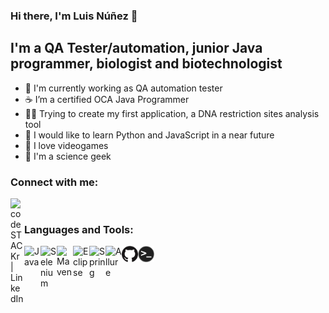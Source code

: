 ### Hi there, I'm Luis Núñez :wave:

## I'm a QA Tester/automation, junior Java programmer, biologist and biotechnologist
- :robot: I'm currently working as QA automation tester 
- :coffee: I’m a certified OCA Java Programmer
- :man_technologist: Trying to create my first application, a DNA restriction sites analysis tool
- :snake: I would like to learn Python and JavaScript in a near future
- :space_invader: I love videogames
- :microscope: I'm a science geek

### Connect with me:

[<img align="left" alt="codeSTACKr | LinkedIn" width="22px" src="https://cdn.jsdelivr.net/npm/simple-icons@v3/icons/linkedin.svg" />][linkedin]

<br />

### Languages and Tools:


<img align="left" alt="Java" width="26px" src="https://cdn.worldvectorlogo.com/logos/java.svg" />
<img align="left" alt="Selenium" width="26px" src="https://avatars0.githubusercontent.com/u/983927?s=200&v=4" /> 
<img align="left" alt="Maven" width="26px" src="https://benjagarrido.com/wp-content/uploads/2015/08/apache_maven.png" /> 
<img align="left" alt="Eclipse" width="26px" src="https://cdn.worldvectorlogo.com/logos/eclipse-11.svg" />
<img align="left" alt="Spring" width="26px" src="https://seeklogo.com/images/S/spring-logo-9A2BC78AAF-seeklogo.com.png" />
<img align="left" alt="Allure" width="26px" src="https://avatars2.githubusercontent.com/u/5879127?s=280&v=4" /> 
<img align="left" alt="GitHub" width="26px" src="https://raw.githubusercontent.com/github/explore/78df643247d429f6cc873026c0622819ad797942/topics/github/github.png" />
<img align="left" alt="HTML5" width="26px" src="https://raw.githubusercontent.com/github/explore/80688e429a7d4ef2fca1e82350fe8e3517d3494d/topics/terminal/terminal.png" />
<br />

[linkedin]:https://www.linkedin.com/in/luisnunezgomez
